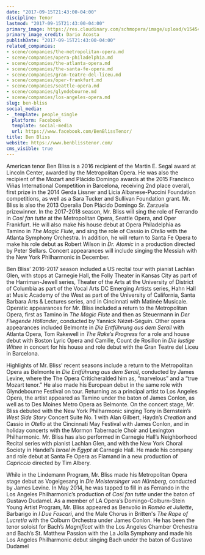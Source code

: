 ```yaml
---
date: "2017-09-15T21:43:00-04:00"
discipline: Tenor
lastmod: "2017-09-15T21:43:00-04:00"
primary_image: https://res.cloudinary.com/schmopera/image/upload/v1545409169/media/webhook-uploads/1505525958413/Ben_Bliss_pc_Dario_Acosta_a_300dpi.jpg.jpg
primary_image_credit: Dario Acosta
publishDate: "2017-09-15T21:43:00-04:00"
related_companies:
- scene/companies/the-metropolitan-opera.md
- scene/companies/opera-philadelphia.md
- scene/companies/the-atlanta-opera.md
- scene/companies/the-santa-fe-opera.md
- scene/companies/gran-teatre-del-liceu.md
- scene/companies/oper-frankfurt.md
- scene/companies/seattle-opera.md
- scene/companies/glyndebourne.md
- scene/companies/los-angeles-opera.md
slug: ben-bliss
social_media:
- _template: people_single
  platform: Facebook
  template: social-media
  url: https://www.facebook.com/BenBlissTenor/
title: Ben Bliss
website: https://www.benblisstenor.com/
cms_visible: true
---
```


American tenor Ben Bliss is a 2016 recipient of the Martin E. Segal award at Lincoln Center, awarded by the Metropolitan Opera. He was also the recipient of the Mozart and Plácido Domingo awards at the 2015 Francisco Viñas International Competition in Barcelona, receiving 2nd place overall, first prize in the 2014 Gerda Lissner and Licia Albanese-Puccini Foundation competitions, as well as a Sara Tucker and Sullivan Foundation grant. Mr. Bliss is also the 2013 Operalia Don Plácido Domingo Sr. Zarzuela prizewinner. In the 2017-2018 season, Mr. Bliss will sing the role of Ferrando in *Cosi fan tutte* at the Metropolitan Opera, Seattle Opera, and Oper Frankfurt. He will also make his house debut at Opera Philadelphia as Tamino in *The Magic Flute*, and sing the role of Cassio in *Otello* with the Atlanta Symphony Orchestra. In addition, he will return to Santa Fe Opera to make his role debut as Robert Wilson in *Dr. Atomic* in a production directed by Peter Sellars. Concert appearances will include singing the Messiah with the New York Philharmonic in December.  

Ben Bliss’ 2016-2017 season included a US recital tour with pianist Lachlan Glen, with stops at Carnegie Hall, the Folly Theater in Kansas City as part of the Harriman-Jewell series, Theater of the Arts at the University of District of Columbia as part of the Vocal Arts DC Emerging Artists series, Hahn Hall at Music Academy of the West as part of the University of California, Santa Barbara Arts & Lectures series, and in Cincinnati with Matinée Musicale. Operatic appearances for Mr. Bliss included a return to the Metropolitan Opera, first as Tamino in *The Magic Flute* and then as Steuermann in *Der Fliegende Höllander*, conducted by Yannick Nézet-Séguin. Other opera appearances included Belmonte in *Die Entführung aus dem Serail* with Atlanta Opera, Tom Rakewell in *The Rake’s Progress* for a role and house debut with Boston Lyric Opera and Camille, Count de Rosillon in *Die lustige Witwe* in concert for his house and role debut with the Gran Teatre del Liceu in Barcelona.

Highlights of Mr. Bliss’ recent seasons include a return to the Metropolitan Opera as Belmonte in *Die Entführung aus dem Serail*, conducted by James Levine, where the The Opera Criticheralded him as, “marvelous” and a “true Mozart tenor.” He also made his European debut in the same role with Glyndebourne Festival on tour. Returning as a principal artist to Los Angeles Opera, the artist appeared as Tamino under the baton of James Conlon, as well as to Des Moines Metro Opera as Belmonte. On the concert stage, Mr. Bliss debuted with the New York Philharmonic singing Tony in Bernstein’s *West Side Story* Concert Suite No. 1 with Alan Gilbert, Haydn’s *Creation* and Cassio in *Otello* at the Cincinnati May Festival with James Conlon, and in holiday concerts with the Mormon Tabernacle Choir and Lexington Philharmonic. Mr. Bliss has also performed in Carnegie Hall’s Neighborhood Recital series with pianist Lachlan Glen, and with the New York Choral Society in Handel’s *Israel in Egypt* at Carnegie Hall. He made his company and role debut at Santa Fe Opera as Flamand in a new production of *Capriccio* directed by Tim Albery. 

While in the Lindemann Program, Mr. Bliss made his Metropolitan Opera stage debut as Vogelgesang in *Die Meistersinger von Nürnberg*, conducted by James Levine. In May 2014, he was tapped to fill in as Ferrando in the Los Angeles Philharmonic’s production of *Cosi fan tutte* under the baton of Gustavo Dudamel. As a member of LA Opera’s Domingo-Colburn-Stein Young Artist Program, Mr. Bliss appeared as Benvolio in *Roméo et Juliette*, Barbarigo in *I Due Foscari*, and the Male Chorus in Britten's *The Rape of Lucretia* with the Colburn Orchestra under James Conlon. He has been the tenor soloist for Bach’s *Magnificat* with the Los Angeles Chamber Orchestra and Bach’s St. Matthew Passion with the La Jolla Symphony and made his Los Angeles Philharmonic debut singing Bach under the baton of Gustavo Dudamel
